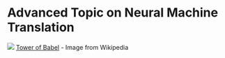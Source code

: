 # Advanced Topic on Neural Machine Translation

![](https://upload.wikimedia.org/wikipedia/commons/thumb/f/fc/Pieter_Bruegel_the_Elder_-_The_Tower_of_Babel_%28Vienna%29_-_Google_Art_Project_-_edited.jpg/1200px-Pieter_Bruegel_the_Elder_-_The_Tower_of_Babel_%28Vienna%29_-_Google_Art_Project_-_edited.jpg)
[Tower of Babel](https://en.wikipedia.org/wiki/Tower_of_Babel) - Image from Wikipedia